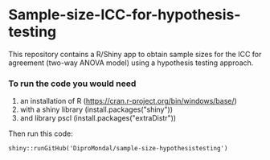 # Sample-size-ICC-for-hypothesis-testing
This repository contains a R/Shiny app to obtain sample sizes for the ICC for agreement (two-way ANOVA model) using a hypothesis testing approach.

### To run the code you would need 
 1. an installation of R (https://cran.r-project.org/bin/windows/base/)
 2. with a shiny library (install.packages("shiny"))
 3. and library pscl (install.packages("extraDistr"))


Then run this code:
```
shiny::runGitHub('DiproMondal/sample-size-hypothesistesting')
```
